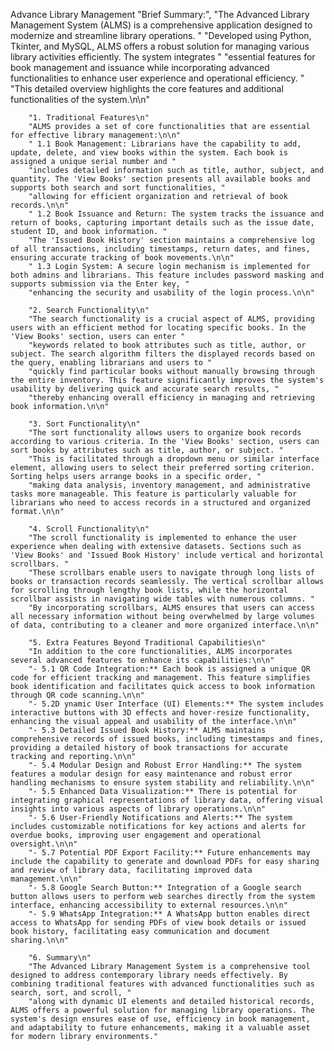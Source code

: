 Advance Library Management
"Brief Summary:", "The Advanced Library Management System (ALMS) is a comprehensive application designed to modernize and streamline library operations. "
        "Developed using Python, Tkinter, and MySQL, ALMS offers a robust solution for managing various library activities efficiently. The system integrates "
        "essential features for book management and issuance while incorporating advanced functionalities to enhance user experience and operational efficiency. "
        "This detailed overview highlights the core features and additional functionalities of the system.\n\n"

        "1. Traditional Features\n"
        "ALMS provides a set of core functionalities that are essential for effective library management:\n\n"
        " 1.1 Book Management: Librarians have the capability to add, update, delete, and view books within the system. Each book is assigned a unique serial number and "
        "includes detailed information such as title, author, subject, and quantity. The 'View Books' section presents all available books and supports both search and sort functionalities, "
        "allowing for efficient organization and retrieval of book records.\n\n"
        " 1.2 Book Issuance and Return: The system tracks the issuance and return of books, capturing important details such as the issue date, student ID, and book information. "
        "The 'Issued Book History' section maintains a comprehensive log of all transactions, including timestamps, return dates, and fines, ensuring accurate tracking of book movements.\n\n"
        " 1.3 Login System: A secure login mechanism is implemented for both admins and librarians. This feature includes password masking and supports submission via the Enter key, "
        "enhancing the security and usability of the login process.\n\n"

        "2. Search Functionality\n"
        "The search functionality is a crucial aspect of ALMS, providing users with an efficient method for locating specific books. In the 'View Books' section, users can enter "
        "keywords related to book attributes such as title, author, or subject. The search algorithm filters the displayed records based on the query, enabling librarians and users to "
        "quickly find particular books without manually browsing through the entire inventory. This feature significantly improves the system's usability by delivering quick and accurate search results, "
        "thereby enhancing overall efficiency in managing and retrieving book information.\n\n"

        "3. Sort Functionality\n"
        "The sort functionality allows users to organize book records according to various criteria. In the 'View Books' section, users can sort books by attributes such as title, author, or subject. "
        "This is facilitated through a dropdown menu or similar interface element, allowing users to select their preferred sorting criterion. Sorting helps users arrange books in a specific order, "
        "making data analysis, inventory management, and administrative tasks more manageable. This feature is particularly valuable for librarians who need to access records in a structured and organized format.\n\n"

        "4. Scroll Functionality\n"
        "The scroll functionality is implemented to enhance the user experience when dealing with extensive datasets. Sections such as 'View Books' and 'Issued Book History' include vertical and horizontal scrollbars. "
        "These scrollbars enable users to navigate through long lists of books or transaction records seamlessly. The vertical scrollbar allows for scrolling through lengthy book lists, while the horizontal scrollbar assists in navigating wide tables with numerous columns. "
        "By incorporating scrollbars, ALMS ensures that users can access all necessary information without being overwhelmed by large volumes of data, contributing to a cleaner and more organized interface.\n\n"

        "5. Extra Features Beyond Traditional Capabilities\n"
        "In addition to the core functionalities, ALMS incorporates several advanced features to enhance its capabilities:\n\n"
        "- 5.1 QR Code Integration:** Each book is assigned a unique QR code for efficient tracking and management. This feature simplifies book identification and facilitates quick access to book information through QR code scanning.\n\n"
        "- 5.2D ynamic User Interface (UI) Elements:** The system includes interactive buttons with 3D effects and hover-resize functionality, enhancing the visual appeal and usability of the interface.\n\n"
        "- 5.3 Detailed Issued Book History:** ALMS maintains comprehensive records of issued books, including timestamps and fines, providing a detailed history of book transactions for accurate tracking and reporting.\n\n"
        "- 5.4 Modular Design and Robust Error Handling:** The system features a modular design for easy maintenance and robust error handling mechanisms to ensure system stability and reliability.\n\n"
        "- 5.5 Enhanced Data Visualization:** There is potential for integrating graphical representations of library data, offering visual insights into various aspects of library operations.\n\n"
        "- 5.6 User-Friendly Notifications and Alerts:** The system includes customizable notifications for key actions and alerts for overdue books, improving user engagement and operational oversight.\n\n"
        "- 5.7 Potential PDF Export Facility:** Future enhancements may include the capability to generate and download PDFs for easy sharing and review of library data, facilitating improved data management.\n\n"
        "- 5.8 Google Search Button:** Integration of a Google search button allows users to perform web searches directly from the system interface, enhancing accessibility to external resources.\n\n"
        "- 5.9 WhatsApp Integration:** A WhatsApp button enables direct access to WhatsApp for sending PDFs of view book details or issued book history, facilitating easy communication and document sharing.\n\n"

        "6. Summary\n"
        "The Advanced Library Management System is a comprehensive tool designed to address contemporary library needs effectively. By combining traditional features with advanced functionalities such as search, sort, and scroll, "
        "along with dynamic UI elements and detailed historical records, ALMS offers a powerful solution for managing library operations. The system's design ensures ease of use, efficiency in book management, and adaptability to future enhancements, making it a valuable asset for modern library environments."

